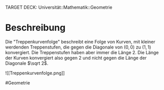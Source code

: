 TARGET DECK: Universität::Mathematik::Geometrie

# Beschreibung
Die "Treppenkurvenfolge" beschreibt eine Folge von Kurven, mit kleiner werdenden Treppenstufen, die gegen die Diagonale von $(0, 0)$ zu $(1, 1)$ konvergiert.
Die Treppenstufen haben aber immer die Länge $2$. Die Länge der Kurven konvergiert also gegen $2$ und nicht gegen die Länge der Diagonale $\sqrt 2$.

![[Treppenkurvenfolge.png]]

#Geometrie



